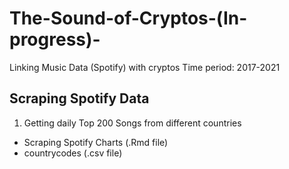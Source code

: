 # The-Sound-of-Cryptos-(In-progress)-
Linking Music Data (Spotify) with cryptos
Time period: 2017-2021

## Scraping Spotify Data
1. Getting daily Top 200 Songs from different countries
- Scraping Spotify Charts (.Rmd file)
- countrycodes (.csv file)
